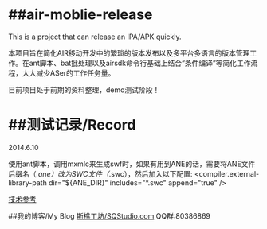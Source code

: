 ##air-moblie-release
==================

This is a project that can release an IPA/APK quickly.

本项目旨在简化AIR移动开发中的繁琐的版本发布以及多平台多语言的版本管理工作。在ant脚本、bat批处理以及airsdk命令行基础上结合“条件编译”等简化工作流程，大大减少ASer的工作任务量。

目前项目处于前期的资料整理，demo测试阶段！

##测试记录/Record
==================

2014.6.10

使用ant脚本，调用mxmlc来生成swf时，如果有用到ANE的话，需要将ANE文件后缀名（*.ane）改为SWC文件（*.swc），然后加入以下配置:
<compiler.external-library-path dir="${ANE_DIR}"  includes="*.swc" append="true" />

[技术参考](http://stackoverflow.com/questions/11112705/using-ant-mxmlc-task-with-native-extension)

##我的博客/My Blog
[斯樵工坊/SQStudio.com](http://www/sqstudio.com)
QQ群:80386869
